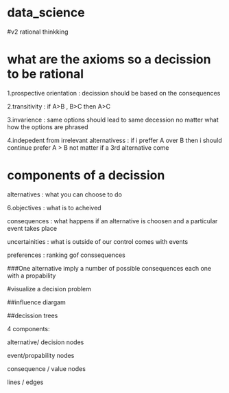 # data_science
#v2 rational thinkking 
# what are the axioms so a decission to be rational

1.prospective orientation : decission should be based on the consequences

2.transitivity : if A>B , B>C then A>C

3.invarience : same options should lead to same decession no matter what how the options are phrased

4.indepedent from irrelevant alternativess : 
if i preffer A over  B then i should continue prefer A > B not matter if a 3rd alternative come 

# components of a decission

alternatives : what you can choose to do

6.objectives : what is to acheived

consequences : what happens if an alternative is choosen and a particular event takes place

uncertainities : what is outside of our control comes with events

preferences : ranking gof conssequences

###One alternative imply a number of possible consequences each one with a propability

#visualize a decision problem 

##influence diargam 


##decission trees 

4 components:

alternative/ decision nodes

event/propability nodes

consequence / value nodes

lines / edges 

